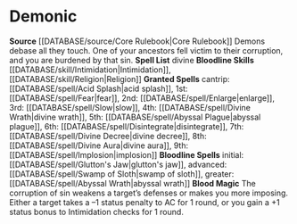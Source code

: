 ﻿---
bloodline: Demonic
id: '3'
name: Demonic
rarity: Common
source: '[[DATABASE/source/Core Rulebook|Core Rulebook]]'
spell:
- '[[DATABASE/spell/Abyssal Plague|Abyssal Plague]]'
- '[[DATABASE/spell/Abyssal Wrath|Abyssal Wrath]]'
- '[[DATABASE/spell/Acid Splash|Acid Splash]]'
- '[[DATABASE/spell/Disintegrate|Disintegrate]]'
- '[[DATABASE/spell/Divine Aura|Divine Aura]]'
- '[[DATABASE/spell/Divine Decree|Divine Decree]]'
- '[[DATABASE/spell/Divine Wrath|Divine Wrath]]'
- '[[DATABASE/spell/Enlarge|Enlarge]]'
- '[[DATABASE/spell/Fear|Fear]]'
- '[[DATABASE/spell/Glutton''s Jaw|Glutton''s Jaw]]'
- '[[DATABASE/spell/Implosion|Implosion]]'
- '[[DATABASE/spell/Slow|Slow]]'
- '[[DATABASE/spell/Swamp of Sloth|Swamp of Sloth]]'
type: Sorcerer Bloodline

---
# Demonic

**Source** [[DATABASE/source/Core Rulebook|Core Rulebook]] 
Demons debase all they touch. One of your ancestors fell victim to their corruption, and you are burdened by that sin.
**Spell List** divine
**Bloodline Skills** [[DATABASE/skill/Intimidation|Intimidation]], [[DATABASE/skill/Religion|Religion]]
**Granted Spells** cantrip: [[DATABASE/spell/Acid Splash|acid splash]], 1st: [[DATABASE/spell/Fear|fear]], 2nd: [[DATABASE/spell/Enlarge|enlarge]], 3rd: [[DATABASE/spell/Slow|slow]], 4th: [[DATABASE/spell/Divine Wrath|divine wrath]], 5th: [[DATABASE/spell/Abyssal Plague|abyssal plague]], 6th: [[DATABASE/spell/Disintegrate|disintegrate]], 7th: [[DATABASE/spell/Divine Decree|divine decree]], 8th: [[DATABASE/spell/Divine Aura|divine aura]], 9th: [[DATABASE/spell/Implosion|implosion]]
**Bloodline Spells** initial: [[DATABASE/spell/Glutton's Jaw|glutton's jaw]], advanced: [[DATABASE/spell/Swamp of Sloth|swamp of sloth]], greater: [[DATABASE/spell/Abyssal Wrath|abyssal wrath]]
**Blood Magic** The corruption of sin weakens a target’s defenses or makes you more imposing. Either a target takes a –1 status penalty to AC for 1 round, or you gain a +1 status bonus to Intimidation checks for 1 round.